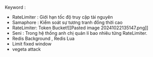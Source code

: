 
Keyword : 
- RateLimiter : Giới hạn tốc độ truy cập tài nguyên
- Samaphore : Kiểm soát sự tương tranh đồng thời cao
- RateLimiter: Token Bucket![[Pasted image 20241022135147.png]]
- Seni : Trong hệ thống anh chị quản lí bao nhiêu từng RateLimiter.
- Redis Background , Redis Lua
- Limit fixed window
- vegeta attack